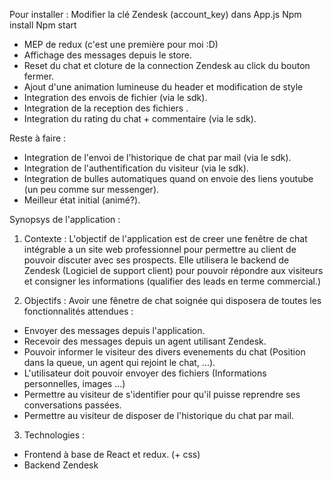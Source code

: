 Pour installer : 
Modifier la clé Zendesk (account_key) dans App.js
Npm install
Npm start

- MEP de redux (c'est une première pour moi :D)
- Affichage des messages depuis le store.
- Reset du chat et cloture de la connection Zendesk au click du bouton fermer.
- Ajout d'une animation lumineuse du header et modification de style
- Integration des envois de fichier (via le sdk).
- Integration de la reception des fichiers .
- Integration du rating du chat + commentaire (via le sdk).

Reste à faire : 

- Integration de l'envoi de l'historique de chat par mail (via le sdk).
- Integration de l'authentification du visiteur (via le sdk).
- Integration de bulles automatiques quand on envoie des liens youtube (un peu comme sur messenger).    
- Meilleur état initial (animé?).


Synopsys de l'application :

1) Contexte : 
L'objectif de l'application est de creer une fenêtre de chat intégrable a un site web professionnel pour permettre au client de pouvoir discuter avec ses prospects. Elle utilisera le backend de Zendesk (Logiciel de support client) pour pouvoir répondre aux visiteurs et consigner les informations (qualifier des leads en terme commercial.)

2) Objectifs :
Avoir une fênetre de chat soignée qui disposera de toutes les fonctionnalités attendues : 
- Envoyer des messages depuis l'application.
- Recevoir des messages depuis un agent utilisant Zendesk.
- Pouvoir informer le visiteur des divers evenements du chat (Position dans la queue, un agent qui rejoint le chat, ...).
- L'utilisateur doit pouvoir envoyer des fichiers (Informations personnelles, images ...)
- Permettre au visiteur de s'identifier pour qu'il puisse reprendre ses conversations passées.
- Permettre au visiteur de disposer de l'historique du chat par mail.

3) Technologies : 
- Frontend à base de React et redux. (+ css)
- Backend Zendesk

